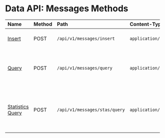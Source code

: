 # Data API: Messages Methods

| **Name** | **Method** | **Path** | **Content-Type** | **Description** |
|:---|:---|:---|:---|:---|
| [Insert](insert.md) | POST | `/api/v1/messages/insert` | `application/json` | Insert an array of messages. |
| [Query](query.md) | POST | `/api/v1/messages/query` | `application/json` | Retrieve message records for the specified filters. |
| [Statistics Query](stats-query.md) | POST | `/api/v1/messages/stas/query` | `application/json` |  Retrieve message counters as series for the specified filters.  |
